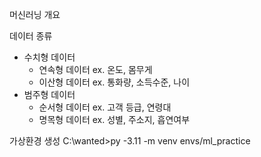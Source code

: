 머신러닝 개요

데이터 종류
- 수치형 데이터
	- 연속형 데이터
		ex. 온도, 몸무게
	- 이산형 데이터
		ex. 통화량, 소득수준, 나이
- 범주형 데이터
	- 순서형 데이터
		ex. 고객 등급, 연령대
	- 명목형 데이터
		ex. 성별, 주소지, 흡연여부

가상환경 생성
C:\wanted>py -3.11 -m venv envs/ml_practice
